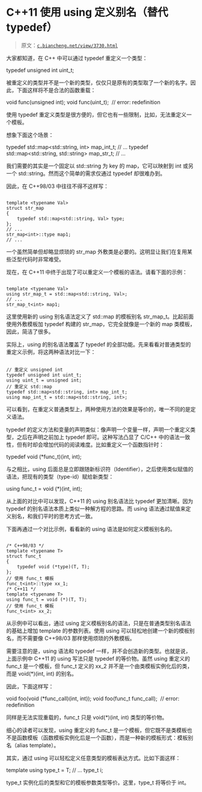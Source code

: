 # C++11 使用 using 定义别名（替代 typedef）

> 原文：[`c.biancheng.net/view/3730.html`](http://c.biancheng.net/view/3730.html)

大家都知道，在 C++ 中可以通过 typedef 重定义一个类型：

typedef unsigned int uint_t;

被重定义的类型并不是一个新的类型，仅仅只是原有的类型取了一个新的名字。因此，下面这样将不是合法的函数重载：

void func(unsigned int);
void func(uint_t);  // error: redefinition

使用 typedef 重定义类型是很方便的，但它也有一些限制，比如，无法重定义一个模板。

想象下面这个场景：

typedef std::map<std::string, int> map_int_t;
// ...
typedef std::map<std::string, std::string> map_str_t;
// ...

我们需要的其实是一个固定以 std::string 为 key 的 map，它可以映射到 int 或另一个 std::string。然而这个简单的需求仅通过 typedef 却很难办到。

因此，在 C++98/03 中往往不得不这样写：

```

template <typename Val>
struct str_map
{
    typedef std::map<std::string, Val> type;
};
// ...
str_map<int>::type map1;
// ...
```

一个虽然简单但却略显烦琐的 str_map 外敷类是必要的。这明显让我们在复用某些泛型代码时非常难受。

现在，在 C++11 中终于出现了可以重定义一个模板的语法。请看下面的示例：

```

template <typename Val>
using str_map_t = std::map<std::string, Val>;
// ...
str_map_t<int> map1;
```

这里使用新的 using 别名语法定义了 std::map 的模板别名 str_map_t。比起前面使用外敷模板加 typedef 构建的 str_map，它完全就像是一个新的 map 类模板，因此，简洁了很多。

实际上，using 的别名语法覆盖了 typedef 的全部功能。先来看看对普通类型的重定义示例，将这两种语法对比一下：

```

// 重定义 unsigned int
typedef unsigned int uint_t;
using uint_t = unsigned int;
// 重定义 std::map
typedef std::map<std::string, int> map_int_t;
using map_int_t = std::map<std::string, int>;
```

可以看到，在重定义普通类型上，两种使用方法的效果是等价的，唯一不同的是定义语法。

typedef 的定义方法和变量的声明类似：像声明一个变量一样，声明一个重定义类型，之后在声明之前加上 typedef 即可。这种写法凸显了 C/C++ 中的语法一致性，但有时却会增加代码的阅读难度。比如重定义一个函数指针时：

typedef void (*func_t)(int, int);

与之相比，using 后面总是立即跟随新标识符（Identifier），之后使用类似赋值的语法，把现有的类型（type-id）赋给新类型：

using func_t = void (*)(int, int);

从上面的对比中可以发现，C++11 的 using 别名语法比 typedef 更加清晰。因为 typedef 的别名语法本质上类似一种解方程的思路。而 using 语法通过赋值来定义别名，和我们平时的思考方式一致。

下面再通过一个对比示例，看看新的 using 语法是如何定义模板别名的。

```

/* C++98/03 */
template <typename T>
struct func_t
{
    typedef void (*type)(T, T);
};
// 使用 func_t 模板
func_t<int>::type xx_1;
/* C++11 */
template <typename T>
using func_t = void (*)(T, T);
// 使用 func_t 模板
func_t<int> xx_2;
```

从示例中可以看出，通过 using 定义模板别名的语法，只是在普通类型别名语法的基础上增加 template 的参数列表。使用 using 可以轻松地创建一个新的模板别名，而不需要像 C++98/03 那样使用烦琐的外敷模板。

需要注意的是，using 语法和 typedef 一样，并不会创造新的类型。也就是说，上面示例中 C++11 的 using 写法只是 typedef 的等价物。虽然 using 重定义的 func_t 是一个模板，但 func_t<int> 定义的 xx_2 并不是一个由类模板实例化后的类，而是 void(*)(int, int) 的别名。

因此，下面这样写：

void foo(void (*func_call)(int, int));
void foo(func_t<int> func_call);  // error: redefinition

同样是无法实现重载的，func_t<int> 只是 void(*)(int, int) 类型的等价物。

细心的读者可以发现，using 重定义的 func_t 是一个模板，但它既不是类模板也不是函数模板（函数模板实例化后是一个函数），而是一种新的模板形式：模板别名（alias template）。

其实，通过 using 可以轻松定义任意类型的模板表达方式。比如下面这样：

template <typename T>
using type_t = T;
// ...
type_t<int> i;

type_t 实例化后的类型和它的模板参数类型等价。这里，type_t<int> 将等价于 int。